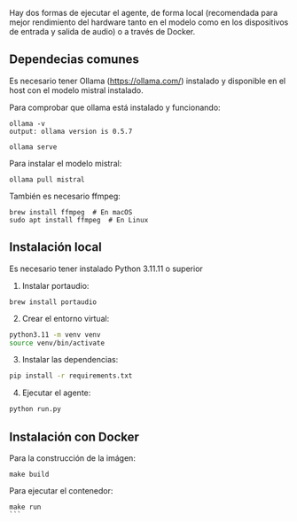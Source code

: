 Hay dos formas de ejecutar el agente, de forma local (recomendada para mejor rendimiento del hardware tanto en el modelo como en los dispositivos de entrada y salida de audio) o a través de Docker.

## Dependecias comunes
Es necesario tener Ollama (https://ollama.com/) instalado y disponible en el host con el modelo mistral instalado.

Para comprobar que ollama está instalado y funcionando:
````
ollama -v
output: ollama version is 0.5.7

ollama serve
````

Para instalar el modelo mistral:
````
ollama pull mistral
````

También es necesario ffmpeg:
````
brew install ffmpeg  # En macOS
sudo apt install ffmpeg  # En Linux

````

## Instalación local
Es necesario tener instalado Python 3.11.11 o superior

1. Instalar portaudio:
````
brew install portaudio
````

2. Crear el entorno virtual:
```bash
python3.11 -m venv venv
source venv/bin/activate
```

3. Instalar las dependencias:
```bash
pip install -r requirements.txt
```

4. Ejecutar el agente:
```bash
python run.py
```



## Instalación con Docker
Para la construcción de la imágen:
````
make build
````

Para ejecutar el contenedor:
````
make run
```





